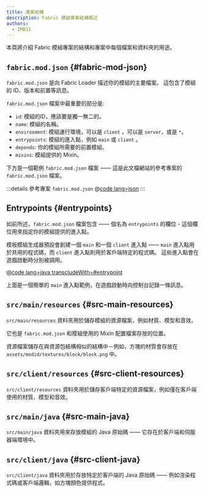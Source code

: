 ```yaml
---
title: 專案結構
description: Fabric 模組專案結構概述
authors:
  - IMB11
---
```


本頁將介紹 Fabric 模組專案的結構和專案中每個檔案和資料夾的用途。

## `fabric.mod.json` {#fabric-mod-json}

`fabric.mod.json` 是向 Fabric Loader 描述你的模組的主要檔案。 這包含了模組的 ID、版本和前置等訊息。

`fabric.mod.json` 檔案中最重要的部分是:

- `id`: 模組的ID，應該要是獨一無二的。
- `name`: 模組的名稱。
- `environment`: 模組運行環境，可以是 `client` ，可以是 `server`，或是 `*`。
- `entrypoints`: 模組的進入點，例如 `main` 或 `client` 。
- `depends`: 你的模組所需要的前置模組。
- `mixins`: 模組提供的 Mixin。

下方是一個範例 `fabric.mod.json` 檔案 —— 這是此文檔網站的參考專案的 `fabric.mod.json` 檔案。

:::details 參考專案 `fabric.mod.json`
@[code lang=json](@/reference/latest/src/main/resources/fabric.mod.json)
:::

## Entrypoints {#entrypoints}

如前所述，`fabric.mod.json` 檔案包含 —— 個名為 `entrypoints` 的欄位 - 這個欄位用來指定你的模組提供的進入點。

模板模組生成器預設會創建一個 `main` 和一個 `client` 進入點 —— `main` 進入點用於共用的程式碼，而 `client` 進入點則用於客戶端特定的程式碼。 這些進入點會在遊戲啟動時分別被調用。

@[code lang=java transcludeWith=#entrypoint](@/reference/latest/src/main/java/com/example/docs/FabricDocsReference.java)

上面是一個簡單的 `main` 進入點範例，在遊戲啟動時向控制台記錄一條訊息。

## `src/main/resources` {#src-main-resources}

`src/main/resources` 資料夾用於儲存模組的資源檔案，例如材質、模型和音效。

它也是 `fabric.mod.json` 和模組使用的 Mixin 配置檔案存放的位置。

資源檔案儲存在與資源包結構相似的結構中－例如，方塊的材質會存放在 `assets/modid/textures/block/block.png` 中。

## `src/client/resources` {#src-client-resources}

`src/client/resources` 資料夾用於儲存客戶端特定的資源檔案，例如僅在客戶端使用的材質、模型和音效。

## `src/main/java` {#src-main-java}

`src/main/java` 資料夾用來存放模組的 Java 原始碼 —— 它存在於客戶端和伺服器端環境中。

## `src/client/java` {#src-client-java}

`src/client/java` 資料夾用於存放特定於客戶端的 Java 原始碼 —— 例如渲染程式碼或客戶端邏輯，如方塊顏色提供程式。
